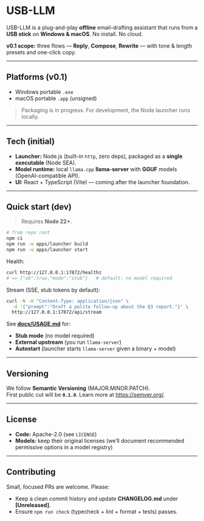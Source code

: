 # USB-LLM

USB-LLM is a plug-and-play **offline** email-drafting assistant that runs from a **USB stick** on **Windows & macOS**. No install. No cloud.

**v0.1 scope:** three flows — **Reply**, **Compose**, **Rewrite** — with tone & length presets and one-click copy.

---

## Platforms (v0.1)

- Windows portable `.exe`
- macOS portable `.app` (unsigned)

> Packaging is in progress. For development, the Node launcher runs locally.

---

## Tech (initial)

- **Launcher:** Node.js (built-in `http`, zero deps), packaged as a **single executable** (Node SEA).
- **Model runtime:** local `llama.cpp` **llama-server** with **GGUF** models (OpenAI-compatible API).
- **UI:** React + TypeScript (Vite) — coming after the launcher foundation.

---

## Quick start (dev)

> Requires **Node 22+**.

```bash
# from repo root
npm ci
npm run -w apps/launcher build
npm run -w apps/launcher start
```

Health:

```bash
curl http://127.0.0.1:17872/healthz
# => {"ok":true,"mode":"stub"}   # default: no model required
```

Stream (SSE, stub tokens by default):

```bash
curl -N -H "Content-Type: application/json" \
  -d '{"prompt":"Draft a polite follow-up about the Q3 report."}' \
  http://127.0.0.1:17872/api/stream
```

See **[docs/USAGE.md](docs/USAGE.md)** for:

- **Stub mode** (no model required)
- **External upstream** (you run `llama-server`)
- **Autostart** (launcher starts `llama-server` given a binary + model)

---

## Versioning

We follow **Semantic Versioning** (MAJOR.MINOR.PATCH).  
First public cut will be **`0.1.0`**. Learn more at <https://semver.org/>.

---

## License

- **Code:** Apache-2.0 (see `LICENSE`)
- **Models:** keep their original licenses (we’ll document recommended permissive options in a model registry)

---

## Contributing

Small, focused PRs are welcome. Please:

- Keep a clean commit history and update **CHANGELOG.md** under **[Unreleased]**.
- Ensure `npm run check` (typecheck + lint + format + tests) passes.

